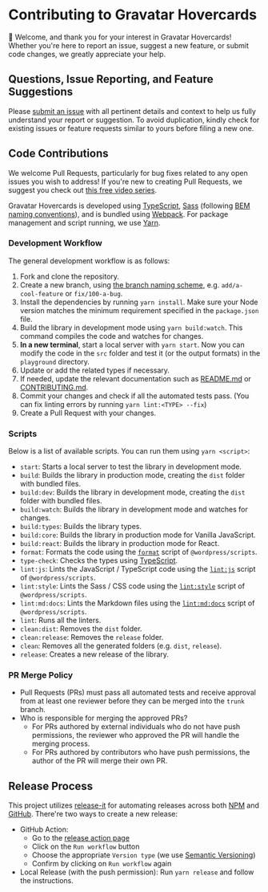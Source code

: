 # Contributing to Gravatar Hovercards

🤗 Welcome, and thank you for your interest in Gravatar Hovercards! Whether you're here to report an issue, suggest a new feature, or submit code changes, we greatly appreciate your help.

## Questions, Issue Reporting, and Feature Suggestions

Please [submit an issue](https://github.com/Automattic/gravatar/issues/new/choose) with all pertinent details and context to help us fully understand your report or suggestion. To avoid duplication, kindly check for existing issues or feature requests similar to yours before filing a new one.

## Code Contributions

We welcome Pull Requests, particularly for bug fixes related to any open issues you wish to address! If you're new to creating Pull Requests, we suggest you check out [this free video series](https://egghead.io/courses/how-to-contribute-to-an-open-source-project-on-github).

Gravatar Hovercards is developed using [TypeScript](https://www.typescriptlang.org/), [Sass](https://sass-lang.com/) (following [BEM naming conventions](https://getbem.com/)), and is bundled using [Webpack](https://webpack.js.org/). For package management and script running, we use [Yarn](https://yarnpkg.com/).

### Development Workflow

The general development workflow is as follows:

1. Fork and clone the repository.
2. Create a new branch, using [the branch naming scheme](https://github.com/Automattic/wp-calypso/blob/trunk/docs/git-workflow.md#branch-naming-scheme), e.g. `add/a-cool-feature` or `fix/100-a-bug`.
3. Install the dependencies by running `yarn install`. Make sure your Node version matches the minimum requirement specified in the `package.json` file.
4. Build the library in development mode using `yarn build:watch`. This command compiles the code and watches for changes.
5. **In a new terminal**, start a local server with `yarn start`. Now you can modify the code in the `src` folder and test it (or the output formats) in the `playground` directory.
6. Update or add the related types if necessary.
7. If needed, update the relevant documentation such as [README.md](web/packages/hovercards/README.md) or [CONTRIBUTING.md](web/packages/hovercards/CONTRIBUTING.md).
8. Commit your changes and check if all the automated tests pass. (You can fix linting errors by running `yarn lint:<TYPE> --fix`)
9. Create a Pull Request with your changes.

### Scripts

Below is a list of available scripts. You can run them using `yarn <script>`:

- `start`: Starts a local server to test the library in development mode.
- `build`: Builds the library in production mode, creating the `dist` folder with bundled files.
- `build:dev`: Builds the library in development mode, creating the `dist` folder with bundled files.
- `build:watch`: Builds the library in development mode and watches for changes.
- `build:types`: Builds the library types.
- `build:core`: Builds the library in production mode for Vanilla JavaScript.
- `build:react`: Builds the library in production mode for React.
- `format`: Formats the code using the [`format`](https://developer.wordpress.org/block-editor/reference-guides/packages/packages-scripts/#format) script of `@wordpress/scripts`.
- `type-check`: Checks the types using [TypeScript](https://www.typescriptlang.org/).
- `lint:js`: Lints the JavaScript / TypeScript code using the [`lint:js`](https://developer.wordpress.org/block-editor/reference-guides/packages/packages-scripts/#lint-js) script of `@wordpress/scripts`.
- `lint:style`: Lints the Sass / CSS code using the [`lint:style`](https://developer.wordpress.org/block-editor/reference-guides/packages/packages-scripts/#lint-style) script of `@wordpress/scripts`.
- `lint:md:docs`: Lints the Markdown files using the [`lint:md:docs`](https://developer.wordpress.org/block-editor/reference-guides/packages/packages-scripts/#lint-md-docs) script of `@wordpress/scripts`.
- `lint`: Runs all the linters.
- `clean:dist`: Removes the `dist` folder.
- `clean:release`: Removes the `release` folder.
- `clean`: Removes all the generated folders (e.g. `dist`, `release`).
- `release`: Creates a new release of the library.

### PR Merge Policy

- Pull Requests (PRs) must pass all automated tests and receive approval from at least one reviewer before they can be merged into the `trunk` branch.
- Who is responsible for merging the approved PRs?
    - For PRs authored by external individuals who do not have push permissions, the reviewer who approved the PR will handle the merging process.
    - For PRs authored by contributors who have push permissions, the author of the PR will merge their own PR.

## Release Process

This project utilizes [release-it](https://github.com/release-it/release-it) for automating releases across both [NPM](https://npm.im/@gravatar-com/hovercards) and [GitHub](https://github.com/Automattic/gravatar/releases). There're two ways to create a new release:

- GitHub Action:
    - Go to the [release action page](https://github.com/Automattic/gravatar/actions/workflows/release.yml)
    - Click on the `Run workflow` button
    - Choose the appropriate `Version type` (we use [Semantic Versioning](https://semver.org/))
    - Confirm by clicking on `Run workflow` again
- Local Release (with the push permission): Run `yarn release` and follow the instructions.
